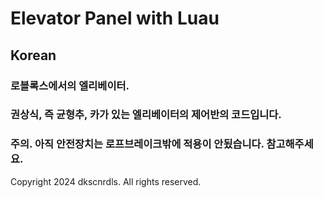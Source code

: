 # Elevator Panel with Luau

## Korean
### 로블록스에서의 엘리베이터.
### 권상식, 즉 균형추, 카가 있는 엘리베이터의 제어반의 코드입니다.
### 주의. 아직 안전장치는 로프브레이크밖에 적용이 안됬습니다. 참고해주세요.

Copyright 2024 dkscnrdls. All rights reserved.
